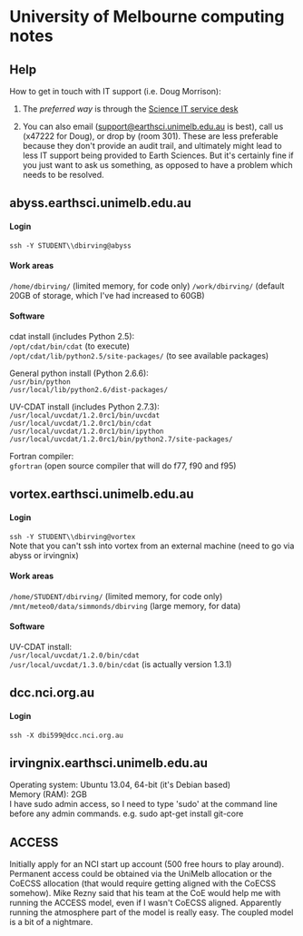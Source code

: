# University of Melbourne computing notes

## Help

How to get in touch with IT support (i.e. Doug Morrison):

1. The *preferred way* is through the [Science IT service desk](http://ithelp.science.unimelb.edu.au/servicedesk/)

2. You can also email (support@earthsci.unimelb.edu.au is best), call us (x47222 for Doug), or drop by (room 301). These are less preferable because they don't provide an audit trail, and ultimately might lead to less IT support being provided to Earth Sciences. But it's certainly fine if you just want to ask us something, as opposed to have a problem which needs to be resolved.


## abyss.earthsci.unimelb.edu.au

#### Login  
`ssh -Y STUDENT\\dbirving@abyss`
  
#### Work areas	 
`/home/dbirving/` (limited memory, for code only)
`/work/dbirving/` (default 20GB of storage, which I've had increased to 60GB)
	
#### Software
cdat install (includes Python 2.5):  
`/opt/cdat/bin/cdat` (to execute)  
`/opt/cdat/lib/python2.5/site-packages/`  (to see available packages)  

General python install (Python 2.6.6):  
`/usr/bin/python`  
`/usr/local/lib/python2.6/dist-packages/`

UV-CDAT install (includes Python 2.7.3):  
`/usr/local/uvcdat/1.2.0rc1/bin/uvcdat`  
`/usr/local/uvcdat/1.2.0rc1/bin/cdat`  
`/usr/local/uvcdat/1.2.0rc1/bin/ipython`  
`/usr/local/uvcdat/1.2.0rc1/bin/python2.7/site-packages/`   

Fortran compiler:   
`gfortran` (open source compiler that will do f77, f90 and f95)
	

## vortex.earthsci.unimelb.edu.au

#### Login
`ssh -Y STUDENT\\dbirving@vortex`  
Note that you can't ssh into vortex from an external machine (need to go via abyss or irvingnix)

#### Work areas  
`/home/STUDENT/dbirving/` (limited memory, for code only)  
`/mnt/meteo0/data/simmonds/dbirving` (large memory, for data)  

#### Software

UV-CDAT install:  
`/usr/local/uvcdat/1.2.0/bin/cdat`  
`/usr/local/uvcdat/1.3.0/bin/cdat` (is actually version 1.3.1)

			
## dcc.nci.org.au
 
#### Login
`ssh -X dbi599@dcc.nci.org.au`


## irvingnix.earthsci.unimelb.edu.au

Operating system: Ubuntu 13.04, 64-bit (it's Debian based)  
Memory (RAM): 2GB  
I have sudo admin access, so I need to type 'sudo' at the command line before any admin commands. e.g. sudo apt-get install git-core


## ACCESS

Initially apply for an NCI start up account (500 free hours to play around). Permanent access could be obtained via the UniMelb allocation or the CoECSS allocation (that would require getting aligned with the CoECSS somehow). Mike Rezny said that his team at the CoE would help me with running the ACCESS model, even if I wasn't CoECSS aligned. Apparently running the atmosphere part of the model is really easy. The coupled model is a bit of a nightmare.



